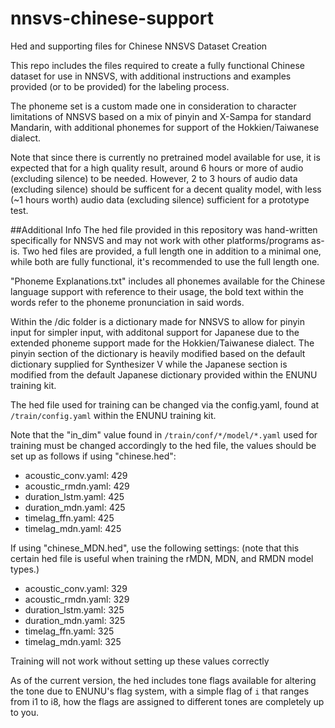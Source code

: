 # nnsvs-chinese-support
Hed and supporting files for Chinese NNSVS Dataset Creation

This repo includes the files required to create a fully functional Chinese dataset for use in NNSVS, with additional instructions and examples provided (or to be provided) for the labeling process.

The phoneme set is a custom made one in consideration to character limitations of NNSVS based on a mix of pinyin and X-Sampa for standard Mandarin, with additional phonemes for support of the Hokkien/Taiwanese dialect.

Note that since there is currently no pretrained model available for use, it is expected that for a high quality result, around 6 hours or more of audio (excluding silence) to be needed. However, 2 to 3 hours of audio data (excluding silence) should be sufficent for a decent quality model, with less (~1 hours worth) audio data (excluding silence) sufficient for a prototype test.

##Additional Info
The hed file provided in this repository was hand-written specifically for NNSVS and may not work with other platforms/programs as-is. Two hed files are provided, a full length one in addition to a minimal one, while both are fully functional, it's recommended to use the full length one.

"Phoneme Explanations.txt" includes all phonemes available for the Chinese language support with reference to their usage, the bold text within the words refer to the phoneme pronunciation in said words.

Within the /dic folder is a dictionary made for NNSVS to allow for pinyin input for simpler input, with additonal support for Japanese due to the extended phoneme support made for the Hokkien/Taiwanese dialect. The pinyin section of the dictionary is heavily modified based on the default dictionary supplied for Synthesizer V while the Japanese section is modified from the default Japanese dictionary provided within the ENUNU training kit.

The hed file used for training can be changed via the config.yaml, found at `/train/config.yaml` within the ENUNU training kit.

Note that the "in_dim" value found in `/train/conf/*/model/*.yaml` used for training must be changed accordingly to the hed file, the values should be set up as follows if using "chinese.hed":
* acoustic_conv.yaml: 429
* acoustic_rmdn.yaml: 429
* duration_lstm.yaml: 425
* duration_mdn.yaml: 425
* timelag_ffn.yaml: 425
* timelag_mdn.yaml: 425

If using "chinese_MDN.hed", use the following settings: (note that this certain hed file is useful when training the rMDN, MDN, and RMDN model types.)
* acoustic_conv.yaml: 329
* acoustic_rmdn.yaml: 329
* duration_lstm.yaml: 325
* duration_mdn.yaml: 325
* timelag_ffn.yaml: 325
* timelag_mdn.yaml: 325

Training will not work without setting up these values correctly

As of the current version, the hed includes tone flags available for altering the tone due to ENUNU's flag system, with a simple flag of `i` that ranges from i1 to i8, how the flags are assigned to different tones are completely up to you.
